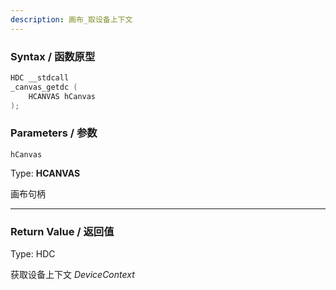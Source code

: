 ```yaml
---
description: 画布_取设备上下文
---
```


### Syntax / 函数原型

```C++
HDC __stdcall 
_canvas_getdc (
    HCANVAS hCanvas
);
```


### Parameters / 参数

`hCanvas`

Type: **HCANVAS**

画布句柄

---

### Return Value / 返回值

Type: HDC

获取设备上下文 *DeviceContext*